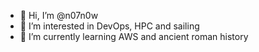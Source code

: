 - 👋 Hi, I’m @n07n0w
- 👀 I’m interested in DevOps, HPC and sailing
- 🌱 I’m currently learning AWS and ancient roman history

<!---
n07n0w/n07n0w is a ✨ special ✨ repository because its `README.md` (this file) appears on your GitHub profile.
You can click the Preview link to take a look at your changes.
--->
